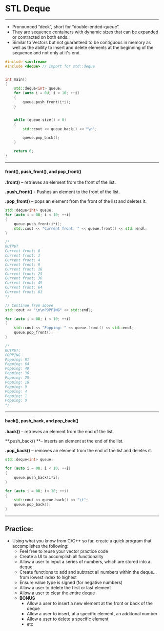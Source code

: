 # STL Deque

---

* Pronounced “deck”, short for “double-ended-queue”.
* They are sequence containers with dynamic sizes that can be expanded or contracted on both ends.
* Similar to Vectors but not guaranteed to be contiguous in memory as well as the ability to insert and delete elements at the beginning of the sequence and not only at it's end. 

```cpp
#include <iostream>
#include <deque> // Import for std::deque


int main()
{
    std::deque<int> queue;
    for (auto i = 0U; i < 10; ++i)
    {
        queue.push_front(i*i);
    }


    while (queue.size() > 0)
    {
        std::cout << queue.back() << "\n";

        queue.pop_back();
    }

    return 0;
}
```

---

#### front\(\), push\_front\(\), and pop\_front\(\)

**.front\(\)** – retrieves an element from the front of the list.

**.push\_front\(\)** - Pushes an element to the front of the list.

**.pop\_front\(\)** – pops an element from the front of the list and deletes it.

```cpp
std::deque<int> queue;
for (auto i = 0U; i < 10; ++i)
{
    queue.push_front(i*i);
    std::cout << "Current front: " << queue.front() << std::endl;
}

/*
OUTPUT
Current front: 0
Current front: 1
Current front: 4
Current front: 9
Current front: 16
Current front: 25
Current front: 36
Current front: 49
Current front: 64
Current front: 81
*/
```

```cpp
// Continue from above
std::cout << "\n\nPOPPING" << std::endl;

for (auto i = 0U; i < 10; ++i)
{
    std::cout << "Popping: " << queue.front() << std::endl;
    queue.pop_front();
}

/*
OUTPUT:
POPPING
Popping: 81
Popping: 64
Popping: 49
Popping: 36
Popping: 25
Popping: 16
Popping: 9
Popping: 4
Popping: 1
Popping: 0
*/
```

---

#### back\(\), push\_back, and pop\_back\(\)

**.back\(\)** – retrieves an element from the end of the list.

**.push\_back\(\) **– inserts an element at the end of the list.

**.pop\_back\(\)** – removes an element from the end of the list and deletes it.

```cpp
std::deque<int> queue;

for (auto i = 0U; i < 10; ++i)
{
	queue.push_back(i*i);
}

for (auto i = 0U; i< 10; ++i)
{
	std::cout << queue.back() << "\t";
	queue.pop_back();
}
```

---


## Practice: 

* Using what you know from C/C++ so far, create a quick program that accomplishes the following:
    * Feel free to reuse your vector practice code
    * Create a UI to accomplish all functionality
    * Allow a user to input a series of numbers, which are stored into a deque
    * Create functions to add and subtract all numbers within the deque... from lowest index to highest
    * Ensure value type is signed (for negative numbers)
    * Allow a user to delete the first or last element
    * Allow a user to clear the entire deque
    * **BONUS**
        * Allow a user to insert a new element at the front or back of the deque
        * Allow a user to insert, at a specific element, an additonal number
        * Allow a user to delete a specific element
        * etc